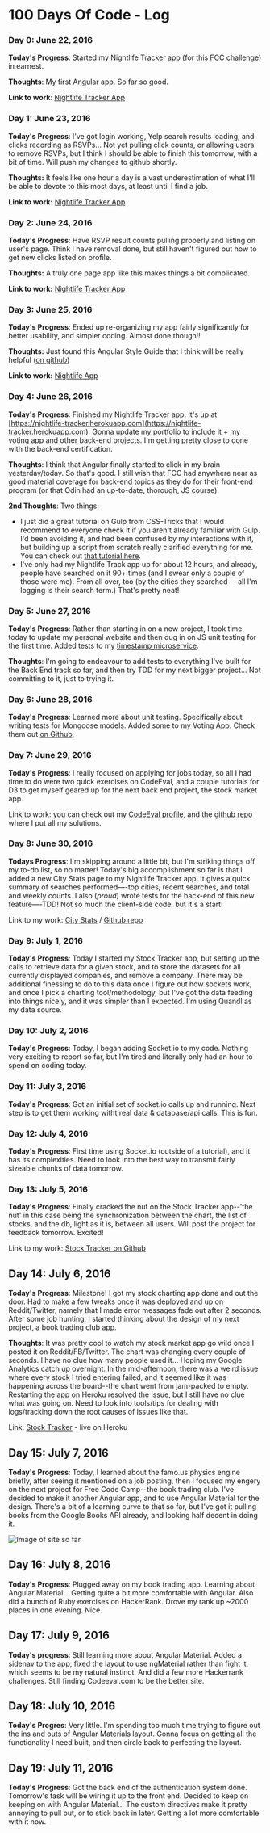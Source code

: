 # 100 Days Of Code - Log

### Day 0: June 22, 2016

**Today's Progress**: Started my Nightlife Tracker app (for [this FCC challenge](https://www.freecodecamp.com/challenges/build-a-nightlife-coordination-app)) in earnest.

**Thoughts**: My first Angular app. So far so good.

**Link to work**: [Nightlife Tracker App](https://github.com/ubershibs/nightlife-tracker)

### Day 1: June 23, 2016

**Today's Progress**: I've got login working, Yelp search results loading, and clicks recording as RSVPs... Not yet pulling click counts, or allowing users to remove RSVPs, but I think I should be able to finish this tomorrow, with a bit of time. Will push my changes to github shortly.

**Thoughts:** It feels like one hour a day is a vast underestimation of what I'll be able to devote to this most days, at least until I find a job.

**Link to work:** [Nightlife Tracker App](https://github.com/ubershibs/nightlife-tracker)

### Day 2: June 24, 2016

**Today's Progress**: Have RSVP result counts pulling properly and listing on user's page. Think I have removal done, but still haven't figured out how to get new clicks listed on profile.

**Thoughts:** A truly one page app like this makes things a bit complicated.

**Link to work:** [Nightlife Tracker App](https://github.com/ubershibs/nightlife-tracker)

### Day 3: June 25, 2016

**Today's Progress**: Ended up re-organizing my app fairly significantly for better usability, and simpler coding. Almost done though!!

**Thoughts:** Just found this Angular Style Guide that I think will be really helpful ([on github](https://github.com/johnpapa/angular-styleguide))

**Link to work:** [Nightlife App](https://github.com/ubershibs/nightlife-tracker)

### Day 4: June 26, 2016

**Today's Progress**: Finished my Nightlife Tracker app. It's up at [https://nightlife-tracker.herokuapp.com](https://nightlife-tracker.herokuapp.com). Gonna update my portfolio to include it + my voting app and other back-end projects. I'm getting pretty close to done with the back-end certification.

**Thoughts**: I think that Angular finally started to click in my brain yesterday/today. So that's good. I still wish that FCC had anywhere near as good material coverage for back-end topics as they do for their front-end program (or that Odin had an up-to-date, thorough, JS course).

**2nd Thoughts**: Two things:
- I just did a great tutorial on Gulp from CSS-Tricks that I would recommend to everyone check it if you aren't already familiar with Gulp. I'd been avoiding it, and had been confused by my interactions with it, but building up a script from scratch really clarified everything for me. You can check out [that tutorial here](https://css-tricks.com/gulp-for-beginners/).
- I've only had my Nightlife Track app up for about 12 hours, and already, people have searched on it 90+ times (and I swear only a couple of those were me). From all over, too (by the cities they searched—-all I'm logging is their search term.) That's pretty neat!

### Day 5: June 27, 2016

**Today's Progress**: Rather than starting in on a new project, I took time today to update my personal website and then dug in on JS unit testing for the first time. Added tests to my [timestamp microservice](https://github.com/ubershibs/timestamp).

**Thoughts**: I'm going to endeavour to add tests to everything I've built for the Back End track so far, and then try TDD for my next bigger project... Not committing to it, just to trying it.

### Day 6: June 28, 2016

**Today's Progress**: Learned more about unit testing. Specifically about writing tests for Mongoose models. Added some to my Voting App. Check them out [on Github](https://github.com/ubershibs/voting-app);

### Day 7: June 29, 2016

**Today's Progress**: I really focused on applying for jobs today, so all I had time to do were two quick exercises on CodeEval, and a couple tutorials for D3 to get myself geared up for the next back end project, the stock market app.

Link to work: you can check out my [CodeEval profile](https://www.codeeval.com/dashboard/), and the [github repo](https://github.com/ubershibs/codeeval) where I put all my solutions.

### Day 8: June 30, 2016

**Todays Progress**: I'm skipping around a little bit, but I'm striking things off my to-do list, so no matter! Today's big accomplishment so far is that I added a new City Stats page to my Nightlife Tracker app. It gives a quick summary of searches performed—-top cities, recent searches, and total and weekly counts. I also (*proud*) wrote tests for the back-end of this new feature—-TDD! Not so much the client-side code, but it's a start!

Link to my work: [City Stats](https://nightlife-tracker.herokuapp.com) / [Github repo](https://github.com/ubershibs/nightlife-tracker)

### Day 9: July 1, 2016

**Today's Progress**: Today I started my Stock Tracker app, but setting up the calls to retrieve data for a given stock, and to store the datasets for all currently displayed companies, and remove a company. There may be additional finessing to do to this data once I figure out how sockets work, and once I pick a charting tool/methodology, but I've got the data feeding into things nicely, and it was simpler than I expected. I'm using Quandl as my data source.

### Day 10: July 2, 2016

**Today's Progress**: Today, I began adding Socket.io to my code. Nothing very exciting to report so far, but I'm tired and literally only had an hour to spend on coding today.

### Day 11: July 3, 2016

**Today's Progress**: Got an initial set of socket.io calls up and running. Next step is to get them working witht real data & database/api calls. This is fun.

### Day 12: July 4, 2016

**Today's Progress**: First time using Socket.io (outside of a tutorial), and it has its complexities. Need to look into the best way to transmit fairly sizeable chunks of data tomorrow.

### Day 13: July 5, 2016

**Today's Progress**: Finally cracked the nut on the Stock Tracker app--'the nut' in this case being the synchronization between the chart, the list of stocks, and the db, light as it is, between all users. Will post the project for feedback tomorrow. Excited!

Link to my work: [Stock Tracker on Github](https://github.com/ubershibs/stock-tracker)

## Day  14: July 6, 2016

**Today's Progress**: Milestone! I got my stock charting app done and out the door. Had to make a few tweaks once it was deployed and up on Reddit/Twitter, namely that I made error messages fade out after 2 seconds. After some job hunting, I started thinking about the design of my next project, a book trading club app.

**Thoughts**: It was pretty cool to watch my stock market app go wild once I posted it on Reddit/FB/Twitter. The chart was changing every couple of seconds. I have no clue how many people used it... Hoping my Google Analytics catch up overnight. In the mid-afternoon, there was a weird issue where every stock I tried entering failed, and it seemed like it was happening across the board--the chart went from jam-packed to empty. Restarting the app on Heroku resolved the issue, but I still have no clue what was going on. Need to look into tools/tips for dealing with logs/tracking down the root causes of issues like that.

Link: [Stock Tracker](https://ubershibs-stock-tracker.herokuapp.com) - live on Heroku

## Day 15: July 7, 2016

**Today's Progress**: Today, I learned about the famo.us physics engine briefly, after seeing it mentioned on a job posting, then I focused my engery on the next project for Free Code Camp--the book trading club. I've decided to make it another Angular app, and to use Angular Material for the design. There's a bit of a learning curve to that so far, but I've got it pulling books from the Google Books API already, and looking half decent in doing it.

![Image of site so far](https://67.media.tumblr.com/fa665c0dd17e5c407a6bea5fa8c65e64/tumblr_o9zcpea2Di1qz7w1oo1_1280.png)

## Day 16: July 8, 2016

**Today's Progress**: Plugged away on my book trading app. Learning about Angular Material... Getting quite a bit more comfortable with Angular. Also did a bunch of Ruby exercises on HackerRank. Drove my rank up ~2000 places in one evening. Nice.

## Day 17: July 9, 2016

**Today's progress**: Still learning more about Angular Material. Added a sidenav to the app, fixed the layout to use ngMaterial rather than fight it, which seems to be my natural instinct. And did a few more Hackerrank challenges. Still finding Codeeval.com to be the better site.

## Day 18: July 10, 2016

**Today's Progres**: Very little. I'm spending too much time trying to figure out the ins and outs of Angular Materials layout. Gonna focus on getting all the functionality I need built, and then circle back to perfecting the layout.

## Day 19: July 11, 2016

**Today's Progress**: Got the back end of the authentication system done. Tomorrow's task will be wiring it up to the front end. Decided to keep on keeping on with Angular Material... The custom directives make it pretty annoying to pull out, or to stick back in later. Getting a lot more comfortable with it now.
